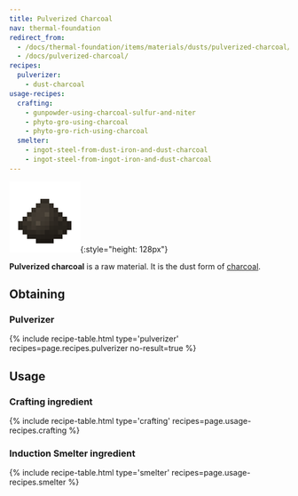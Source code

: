 ```yaml
---
title: Pulverized Charcoal
nav: thermal-foundation
redirect_from:
  - /docs/thermal-foundation/items/materials/dusts/pulverized-charcoal/
  - /docs/pulverized-charcoal/
recipes:
  pulverizer:
    - dust-charcoal
usage-recipes:
  crafting:
    - gunpowder-using-charcoal-sulfur-and-niter
    - phyto-gro-using-charcoal
    - phyto-gro-rich-using-charcoal
  smelter:
    - ingot-steel-from-dust-iron-and-dust-charcoal
    - ingot-steel-from-ingot-iron-and-dust-charcoal
---
```


![Pulverized charcoal](/assets/images/thermal-foundation/dust-charcoal.png){:style="height: 128px"}


**Pulverized charcoal** is a raw material. It is the dust form of
[charcoal](https://minecraft.gamepedia.com/Charcoal).


Obtaining
---------

### Pulverizer
{% include recipe-table.html type='pulverizer' recipes=page.recipes.pulverizer no-result=true %}


Usage
-----

### Crafting ingredient
{% include recipe-table.html type='crafting' recipes=page.usage-recipes.crafting %}

### Induction Smelter ingredient
{% include recipe-table.html type='smelter' recipes=page.usage-recipes.smelter %}
